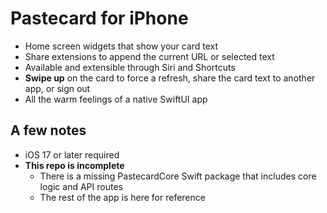 # Pastecard for iPhone

* Home screen widgets that show your card text
* Share extensions to append the current URL or selected text
* Available and extensible through Siri and Shortcuts
* __Swipe up__ on the card to force a refresh, share the card text to another app, or sign out
* All the warm feelings of a native SwiftUI app

## A few notes
* iOS 17 or later required
* __This repo is incomplete__
  * There is a missing PastecardCore Swift package that includes core logic and API routes
  * The rest of the app is here for reference

